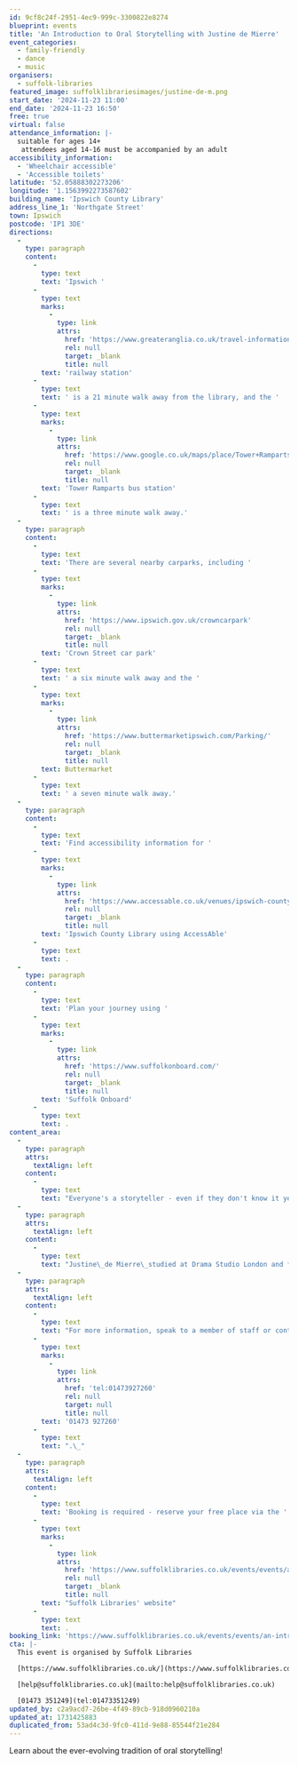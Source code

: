 ```yaml
---
id: 9cf8c24f-2951-4ec9-999c-3300822e8274
blueprint: events
title: 'An Introduction to Oral Storytelling with Justine de Mierre'
event_categories:
  - family-friendly
  - dance
  - music
organisers:
  - suffolk-libraries
featured_image: suffolklibrariesimages/justine-de-m.png
start_date: '2024-11-23 11:00'
end_date: '2024-11-23 16:50'
free: true
virtual: false
attendance_information: |-
  suitable for ages 14+
   attendees aged 14-16 must be accompanied by an adult
accessibility_information:
  - 'Wheelchair accessible'
  - 'Accessible toilets'
latitude: '52.05888302273206'
longitude: '1.1563992273587602'
building_name: 'Ipswich County Library'
address_line_1: 'Northgate Street'
town: Ipswich
postcode: 'IP1 3DE'
directions:
  -
    type: paragraph
    content:
      -
        type: text
        text: 'Ipswich '
      -
        type: text
        marks:
          -
            type: link
            attrs:
              href: 'https://www.greateranglia.co.uk/travel-information/station-information/ips'
              rel: null
              target: _blank
              title: null
        text: 'railway station'
      -
        type: text
        text: ' is a 21 minute walk away from the library, and the '
      -
        type: text
        marks:
          -
            type: link
            attrs:
              href: 'https://www.google.co.uk/maps/place/Tower+Ramparts+bus+station/@52.0590456,1.1530657,17z/data=!4m23!1m16!4m15!1m6!1m2!1s0x47d9a1d34396d717:0xe270c06e32b8a13f!2sTower+Ramparts+bus+station,+Ipswich!2m2!1d1.154715!2d52.059341!1m6!1m2!1s0x47d9a1d4b1ce6d1f:0xd66f77daa10f45b6!2sCounty+Library,+Northgate+St,+Ipswich+IP1+3DE!2m2!1d1.1565145!2d52.0587199!3e2!3m5!1s0x47d9a1d34396d717:0xe270c06e32b8a13f!8m2!3d52.059341!4d1.154715!16s%2Fg%2F1q67cvcv8?entry=ttu'
              rel: null
              target: _blank
              title: null
        text: 'Tower Ramparts bus station'
      -
        type: text
        text: ' is a three minute walk away.'
  -
    type: paragraph
    content:
      -
        type: text
        text: 'There are several nearby carparks, including '
      -
        type: text
        marks:
          -
            type: link
            attrs:
              href: 'https://www.ipswich.gov.uk/crowncarpark'
              rel: null
              target: _blank
              title: null
        text: 'Crown Street car park'
      -
        type: text
        text: ' a six minute walk away and the '
      -
        type: text
        marks:
          -
            type: link
            attrs:
              href: 'https://www.buttermarketipswich.com/Parking/'
              rel: null
              target: _blank
              title: null
        text: Buttermarket
      -
        type: text
        text: ' a seven minute walk away.'
  -
    type: paragraph
    content:
      -
        type: text
        text: 'Find accessibility information for '
      -
        type: text
        marks:
          -
            type: link
            attrs:
              href: 'https://www.accessable.co.uk/venues/ipswich-county-library'
              rel: null
              target: _blank
              title: null
        text: 'Ipswich County Library using AccessAble'
      -
        type: text
        text: .
  -
    type: paragraph
    content:
      -
        type: text
        text: 'Plan your journey using '
      -
        type: text
        marks:
          -
            type: link
            attrs:
              href: 'https://www.suffolkonboard.com/'
              rel: null
              target: _blank
              title: null
        text: 'Suffolk Onboard'
      -
        type: text
        text: .
content_area:
  -
    type: paragraph
    attrs:
      textAlign: left
    content:
      -
        type: text
        text: "Everyone's a storyteller - even if they don't know it yet! This workshop will start you on your journey to discovering the great talespinner you already are! Discover your authentic voice with exercises, skills development, expert tips, and story sharing."
  -
    type: paragraph
    attrs:
      textAlign: left
    content:
      -
        type: text
        text: "Justine\_de Mierre\_studied at Drama Studio London and founded the interactive performance company, Ladder to the Moon, before working with the Royal Albert Hall. Over the years as a teller, Justine has shared her craft at festivals, events and schools across the country, created story play sessions for under 5s and has been involved in story projects with prisoners and trained librarians in multi-sensory storytelling."
  -
    type: paragraph
    attrs:
      textAlign: left
    content:
      -
        type: text
        text: "For more information, speak to a member of staff or contact the library on\_"
      -
        type: text
        marks:
          -
            type: link
            attrs:
              href: 'tel:01473927260'
              rel: null
              target: null
              title: null
        text: '01473 927260'
      -
        type: text
        text: ".\_"
  -
    type: paragraph
    attrs:
      textAlign: left
    content:
      -
        type: text
        text: 'Booking is required - reserve your free place via the '
      -
        type: text
        marks:
          -
            type: link
            attrs:
              href: 'https://www.suffolklibraries.co.uk/events/events/an-introduction-to-oral-storytelling-with-justine-de-mierre'
              rel: null
              target: _blank
              title: null
        text: "Suffolk Libraries' website"
      -
        type: text
        text: .
booking_link: 'https://www.suffolklibraries.co.uk/events/events/an-introduction-to-oral-storytelling-with-justine-de-mierre'
cta: |-
  This event is organised by Suffolk Libraries

  [https://www.suffolklibraries.co.uk/](https://www.suffolklibraries.co.uk/) 

  [help@suffolklibraries.co.uk](mailto:help@suffolklibraries.co.uk)

  [01473 351249](tel:01473351249)
updated_by: c2a9acd7-26be-4f49-89cb-918d0960210a
updated_at: 1731425883
duplicated_from: 53ad4c3d-9fc0-411d-9e88-85544f21e284
---
```

Learn about the ever-evolving tradition of oral storytelling!